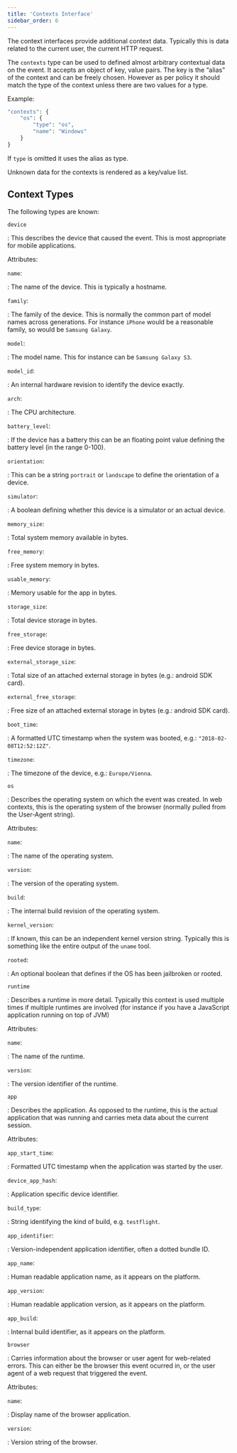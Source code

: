 ```yaml
---
title: 'Contexts Interface'
sidebar_order: 6
---
```


The context interfaces provide additional context data. Typically this is data related to the current user, the current HTTP request.

The `contexts` type can be used to defined almost arbitrary contextual data on the event. It accepts an object of key, value pairs. The key is the “alias” of the context and can be freely chosen. However as per policy it should match the type of the context unless there are two values for a type.

Example:

```php
"contexts": {
    "os": {
        "type": "os",
        "name": "Windows"
    }
}
```

If `type` is omitted it uses the alias as type.

Unknown data for the contexts is rendered as a key/value list.

## Context Types

The following types are known:

`device`

: This describes the device that caused the event. This is most appropriate for mobile applications.

  Attributes:

  `name`:

  : The name of the device. This is typically a hostname.

  `family`:

  : The family of the device. This is normally the common part of model names across generations. For instance `iPhone` would be a reasonable family, so would be `Samsung Galaxy`.

  `model`:

  : The model name. This for instance can be `Samsung Galaxy S3`.

  `model_id`:

  : An internal hardware revision to identify the device exactly.

  `arch`:

  : The CPU architecture.

  `battery_level`:

  : If the device has a battery this can be an floating point value defining the battery level (in the range 0-100).

  `orientation`:

  : This can be a string `portrait` or `landscape` to define the orientation of a device.

  `simulator`:

  : A boolean defining whether this device is a simulator or an actual device.

  `memory_size`:

  : Total system memory available in bytes.

  `free_memory`:

  : Free system memory in bytes.

  `usable_memory`:

  : Memory usable for the app in bytes.

  `storage_size`:

  : Total device storage in bytes.

  `free_storage`:

  : Free device storage in bytes.

  `external_storage_size`:

  : Total size of an attached external storage in bytes (e.g.: android SDK card).

  `external_free_storage`:

  : Free size of an attached external storage in bytes (e.g.: android SDK card).

  `boot_time`:

  : A formatted UTC timestamp when the system was booted, e.g.: `"2018-02-08T12:52:12Z"`.

  `timezone`:

  : The timezone of the device, e.g.: `Europe/Vienna`.

`os`

: Describes the operating system on which the event was created. In web contexts, this is the operating system of the browser (normally pulled from the User-Agent string).

  Attributes:

  `name`:

  : The name of the operating system.

  `version`:

  : The version of the operating system.

  `build`:

  : The internal build revision of the operating system.

  `kernel_version`:

  : If known, this can be an independent kernel version string. Typically this is something like the entire output of the `uname` tool.

  `rooted`:

  : An optional boolean that defines if the OS has been jailbroken or rooted.

`runtime`

: Describes a runtime in more detail. Typically this context is used multiple times if multiple runtimes are involved (for instance if you have a JavaScript application running on top of JVM)

  Attributes:

  `name`:

  : The name of the runtime.

  `version`:

  : The version identifier of the runtime.

`app`

: Describes the application. As opposed to the runtime, this is the actual application that was running and carries meta data about the current session.

  Attributes:

  `app_start_time`:

  : Formatted UTC timestamp when the application was started by the user.

  `device_app_hash`:

  : Application specific device identifier.

  `build_type`:

  : String identifying the kind of build, e.g. `testflight`.

  `app_identifier`:

  : Version-independent application identifier, often a dotted bundle ID.

  `app_name`:

  : Human readable application name, as it appears on the platform.

  `app_version`:

  : Human readable application version, as it appears on the platform.

  `app_build`:

  : Internal build identifier, as it appears on the platform.

`browser`

: Carries information about the browser or user agent for web-related errors. This can either be the browser this event ocurred in, or the user agent of a web request that triggered the event.

  Attributes:

  `name`:

  : Display name of the browser application.

  `version`:

  : Version string of the browser.
